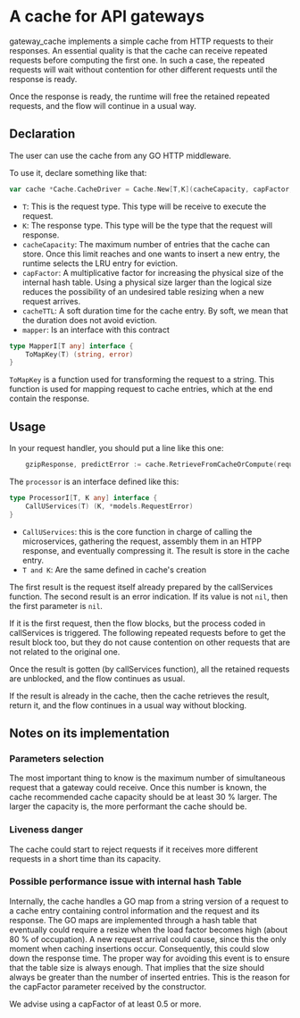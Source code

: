 # A cache for API gateways

gateway\_cache implements a simple cache from HTTP requests to their responses. An essential quality is that the cache can receive repeated requests before computing the first one. In such a case, the repeated requests will wait without contention for other different requests until the response is ready.

Once the response is ready, the runtime will free the retained repeated requests, and the flow will continue in a usual way.

## Declaration

The user can use the cache from any GO HTTP middleware.  

To use it, declare something like that:  
```Go 
var cache *Cache.CacheDriver = Cache.New[T,K](cacheCapacity, capFactor, cacheTTL,mapper)
```
* `T`: This is the request type. This type will be receive to execute the request.
* `K`: The response type. This type will be the type that the request will response.
*   `cacheCapacity`: The maximum number of entries that the cache can store. Once this limit reaches and one wants to insert a new entry, the runtime selects the LRU entry for eviction.
*   `capFactor`: A multiplicative factor for increasing the physical size of the internal hash table. Using a physical size larger than the logical size reduces the possibility of an undesired table resizing when a new request arrives.
*   `cacheTTL`: A soft duration time for the cache entry. By soft, we mean that the duration does not avoid eviction.
*   `mapper`: Is an interface with this contract

```Go
type MapperI[T any] interface {
	ToMapKey(T) (string, error)
}
``` 

`ToMapKey` is a function used for transforming the request to a string. This function is used for mapping request to cache entries, which at the end contain the response.
## Usage

In your request handler, you should put a line like this one:  

```Go
    gzipResponse, predictError := cache.RetrieveFromCacheOrCompute(request, processor)  
```

The `processor` is an interface defined like this:

```Go
type ProcessorI[T, K any] interface {
	CallUServices(T) (K, *models.RequestError) 
}
```


*   `CallUServices`: this is the core function in charge of calling the microservices, gathering the request, assembly them in an HTPP response, and eventually compressing it. The result is store in the cache entry.
* `T and K`: Are the same defined in cache's creation 


The first result is the request itself already prepared by the callServices function. The second result is an error indication. If its value is not `nil`, then the first parameter is `nil`.  

If it is the first request, then the flow blocks, but the process coded in callServices is triggered. The following repeated requests before to get the result block too, but they do not cause contention on other requests that are not related to the original one.  

Once the result is gotten (by callServices function), all the retained requests are unblocked, and the flow continues as usual.  

If the result is already in the cache, then the cache retrieves the result, return it, and the flow continues in a usual way without blocking.

## Notes on its implementation  

### Parameters selection

The most important thing to know is the maximum number of simultaneous request that a gateway could receive. Once this number is known, the cache recommended cache capacity should be at least 30 % larger. The larger the capacity is, the more performant the cache should be.

### Liveness danger

The cache could start to reject requests if it receives more different requests in a short time than its capacity.

### Possible performance issue with internal hash Table

Internally, the cache handles a GO map from a string version of a request to a cache entry containing control information and the request and its response. The GO maps are implemented through a hash table that eventually could require a resize when the load factor becomes high (about 80 % of occupation). A new request arrival could cause, since this the only moment when caching insertions occur. Consequently, this could slow down the response time. The proper way for avoiding this event is to ensure that the table size is always enough. That implies that the size should always be greater than the number of inserted entries. This is the reason for the capFactor parameter received by the constructor.

We advise using a capFactor of at least 0.5 or more.
